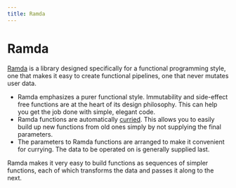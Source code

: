 ```yaml
---
title: Ramda
---
```


# Ramda

[Ramda](http://ramdajs.com) is a library designed specifically for a functional programming style, one that makes it easy to create functional pipelines, one that never mutates user data.

* Ramda emphasizes a purer functional style. Immutability and side-effect free functions are at the heart of its design philosophy. This can help you get the job done with simple, elegant code.
* Ramda functions are automatically [curried](/glossary/CURRYING.md). This allows you to easily build up new functions from old ones simply by not supplying the final parameters.
* The parameters to Ramda functions are arranged to make it convenient for currying. The data to be operated on is generally supplied last.

Ramda makes it very easy to build functions as sequences of simpler functions, each of which transforms the data and passes it along to the next.
